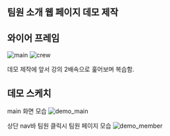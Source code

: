 ## 팀원 소개 웹 페이지 데모 제작


## 와이어 프레임
![main](https://github.com/kngslbm/study/assets/148850117/95f5aa2a-3c15-428a-b505-5b4fa7bf7d7c)
![crew](https://github.com/kngslbm/study/assets/148850117/1fc8b975-d60f-4301-9ab6-46790edb5747)


데모 제작에 앞서 강의 2배속으로 훑어보며 복습함.

## 데모 스케치

main 화면 모습
![demo_main](https://github.com/kngslbm/study/assets/148850117/c94fba5d-35c6-4bc7-9153-fc871087aea8)

상단 nav바 팀원 클릭시 팀원 페이지 모습
![demo_member](https://github.com/kngslbm/study/assets/148850117/9b48cef2-bfc0-4c2d-a81a-fcba452b2383)

